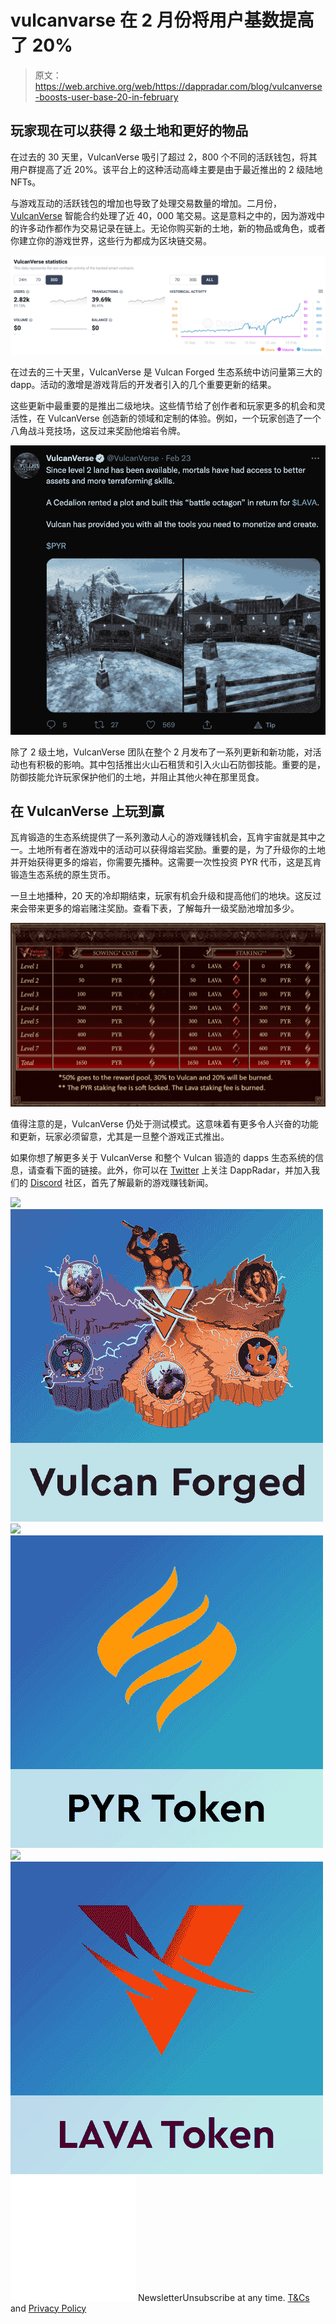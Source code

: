 # vulcanvarse 在 2 月份将用户基数提高了 20%

> 原文：<https://web.archive.org/web/https://dappradar.com/blog/vulcanverse-boosts-user-base-20-in-february>

## 玩家现在可以获得 2 级土地和更好的物品

在过去的 30 天里，VulcanVerse 吸引了超过 2，800 个不同的活跃钱包，将其用户群提高了近 20%。该平台上的这种活动高峰主要是由于最近推出的 2 级陆地 NFTs。

与游戏互动的活跃钱包的增加也导致了处理交易数量的增加。二月份， [VulcanVerse](https://web.archive.org/web/20221001231912/https://dappradar.com/vulcanforged/games/vulcanverse) 智能合约处理了近 40，000 笔交易。这是意料之中的，因为游戏中的许多动作都作为交易记录在链上。无论你购买新的土地，新的物品或角色，或者你建立你的游戏世界，这些行为都成为区块链交易。

![](img/e09f84cd0d625bbe3a4599b78183050d.png)

在过去的三十天里，VulcanVerse 是 Vulcan Forged 生态系统中访问量第三大的 dapp。活动的激增是游戏背后的开发者引入的几个重要更新的结果。

这些更新中最重要的是推出二级地块。这些情节给了创作者和玩家更多的机会和灵活性，在 VulcanVerse 创造新的领域和定制的体验。例如，一个玩家创造了一个八角战斗竞技场，这反过来奖励他熔岩令牌。

![](img/aed5d75cee70eb7f4607173a402b190b.png)

除了 2 级土地，VulcanVerse 团队在整个 2 月发布了一系列更新和新功能，对活动也有积极的影响。其中包括推出火山石租赁和引入火山石防御技能。重要的是，防御技能允许玩家保护他们的土地，并阻止其他火神在那里觅食。

## 在 VulcanVerse 上玩到赢

瓦肯锻造的生态系统提供了一系列激动人心的游戏赚钱机会，瓦肯宇宙就是其中之一。土地所有者在游戏中的活动可以获得熔岩奖励。重要的是，为了升级你的土地并开始获得更多的熔岩，你需要先播种。这需要一次性投资 PYR 代币，这是瓦肯锻造生态系统的原生货币。

一旦土地播种，20 天的冷却期结束，玩家有机会升级和提高他们的地块。这反过来会带来更多的熔岩赌注奖励。查看下表，了解每升一级奖励池增加多少。

![](img/2bf1f7c03114010c00c0954c6f645b9c.png)

值得注意的是，VulcanVerse 仍处于测试模式。这意味着有更多令人兴奋的功能和更新，玩家必须留意，尤其是一旦整个游戏正式推出。

如果你想了解更多关于 VulcanVerse 和整个 Vulcan 锻造的 dapps 生态系统的信息，请查看下面的链接。此外，你可以在 [Twitter](https://web.archive.org/web/20221001231912/https://twitter.com/dappradar) 上关注 DappRadar，并加入我们的 [Discord](https://web.archive.org/web/20221001231912/https://discord.gg/4ybbssrHkm) 社区，首先了解最新的游戏赚钱新闻。

[](https://web.archive.org/web/20221001231912/https://dappradar.com/rankings/protocol/vulcanforged)[![](img/719c340e2ac03c9fef7e3cbe529c2738.png)<picture>![](img/742bd3a97934bef2ed5992af2001696b.png)</picture>](https://web.archive.org/web/20221001231912/https://dappradar.com/rankings/protocol/vulcanforged)[](https://web.archive.org/web/20221001231912/https://dappradar.com/hub/token/polygon/PYR/USDC)[![](img/719c340e2ac03c9fef7e3cbe529c2738.png)<picture>![](img/6bf89bc6c31bbcf47d1d88eb1886bb0d.png)</picture>](https://web.archive.org/web/20221001231912/https://dappradar.com/hub/token/polygon/PYR/USDC)[](https://web.archive.org/web/20221001231912/https://dappradar.com/hub/token/polygon/LAVA/USDC?from=0xb4666B7402D287347DbBDC4EA5b30E80C376c0B3)[![](img/719c340e2ac03c9fef7e3cbe529c2738.png)<picture>![](img/e7a4f270f54c7af922f52c10d21517ed.png)</picture>](https://web.archive.org/web/20221001231912/https://dappradar.com/hub/token/polygon/LAVA/USDC?from=0xb4666B7402D287347DbBDC4EA5b30E80C376c0B3)![](img/6d5a4a2d609c56e1a5771717e54ba759.png) NewsletterUnsubscribe at any time. [T&Cs](https://web.archive.org/web/20221001231912/https://dappradar.com/terms) and [Privacy Policy](https://web.archive.org/web/20221001231912/https://dappradar.com/privacy-policy)